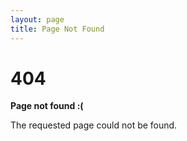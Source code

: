 ```yaml
---
layout: page
title: Page Not Found
---
```


# 404

**Page not found :(**

The requested page could not be found.
